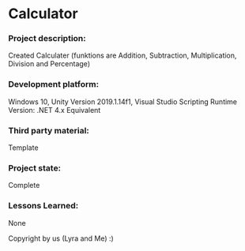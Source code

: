 # Calculator

### Project description: 
Created Calculater (funktions are Addition, Subtraction, Multiplication, Division and Percentage)

### Development platform: 
Windows 10, Unity Version 2019.1.14f1, Visual Studio
Scripting Runtime Version: .NET 4.x Equivalent

### Third party material: 
Template

### Project state: 
Complete
 
### Lessons Learned: 
None

Copyright by us (Lyra and Me) :)